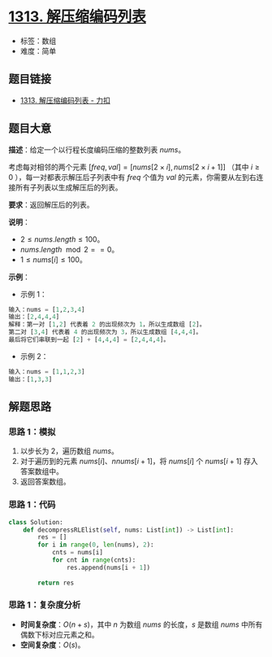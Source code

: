 # [1313. 解压缩编码列表](https://leetcode.cn/problems/decompress-run-length-encoded-list/)

- 标签：数组
- 难度：简单

## 题目链接

- [1313. 解压缩编码列表 - 力扣](https://leetcode.cn/problems/decompress-run-length-encoded-list/)

## 题目大意

**描述**：给定一个以行程长度编码压缩的整数列表 $nums$。

考虑每对相邻的两个元素 $[freq, val] = [nums[2 \times i], nums[2 \times i + 1]]$ （其中 $i \ge 0$ ），每一对都表示解压后子列表中有 $freq$ 个值为 $val$ 的元素，你需要从左到右连接所有子列表以生成解压后的列表。

**要求**：返回解压后的列表。

**说明**：

- $2 \le nums.length \le 100$。
- $nums.length \mod 2 == 0$。
- $1 \le nums[i] \le 100$。

**示例**：

- 示例 1：

```python
输入：nums = [1,2,3,4]
输出：[2,4,4,4]
解释：第一对 [1,2] 代表着 2 的出现频次为 1，所以生成数组 [2]。
第二对 [3,4] 代表着 4 的出现频次为 3，所以生成数组 [4,4,4]。
最后将它们串联到一起 [2] + [4,4,4] = [2,4,4,4]。
```

- 示例 2：

```python
输入：nums = [1,1,2,3]
输出：[1,3,3]
```

## 解题思路

### 思路 1：模拟

1. 以步长为 $2$，遍历数组 $nums$。
2. 对于遍历到的元素 $nums[i]$、$nnums[i + 1]$，将 $nums[i]$ 个 $nums[i + 1]$ 存入答案数组中。
3. 返回答案数组。

### 思路 1：代码

```Python
class Solution:
    def decompressRLElist(self, nums: List[int]) -> List[int]:
        res = []
        for i in range(0, len(nums), 2):
            cnts = nums[i]
            for cnt in range(cnts):
                res.append(nums[i + 1])
        
        return res
```

### 思路 1：复杂度分析

- **时间复杂度**：$O(n + s)$，其中 $n$ 为数组 $nums$ 的长度，$s$ 是数组 $nums$  中所有偶数下标对应元素之和。
- **空间复杂度**：$O(s)$。

